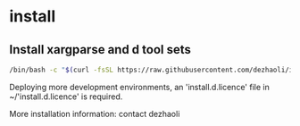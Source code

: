 # install

## Install xargparse and d tool sets

```bash
/bin/bash -c "$(curl -fsSL https://raw.githubusercontent.com/dezhaoli/install/HEAD/d-setup-machine)"
```

Deploying more development environments, an 'install.d.licence' file in ~/'install.d.licence' is required.

More installation information: contact dezhaoli
